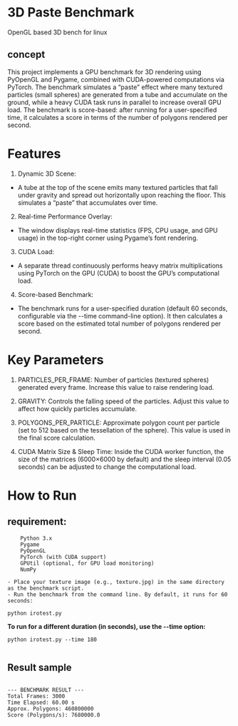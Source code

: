 # 3D Paste Benchmark
OpenGL based 3D bench for linux

## concept
This project implements a GPU benchmark for 3D rendering using PyOpenGL and Pygame, combined with CUDA-powered computations via PyTorch. The benchmark simulates a “paste” effect where many textured particles (small spheres) are generated from a tube and accumulate on the ground, while a heavy CUDA task runs in parallel to increase overall GPU load. The benchmark is score-based: after running for a user-specified time, it calculates a score in terms of the number of polygons rendered per second.

# Features

1. Dynamic 3D Scene:
- A tube at the top of the scene emits many textured particles that fall under gravity and spread out horizontally upon reaching the floor. This simulates a “paste” that accumulates over time.

2. Real-time Performance Overlay:
- The window displays real-time statistics (FPS, CPU usage, and GPU usage) in the top-right corner using Pygame’s font rendering.

3. CUDA Load:
- A separate thread continuously performs heavy matrix multiplications using PyTorch on the GPU (CUDA) to boost the GPU’s computational load.

4. Score-based Benchmark:
- The benchmark runs for a user-specified duration (default 60 seconds, configurable via the --time command-line option). It then calculates a score based on the estimated total number of polygons rendered per second.

# Key Parameters
1. PARTICLES_PER_FRAME:
Number of particles (textured spheres) generated every frame. Increase this value to raise rendering load.

2. GRAVITY:
Controls the falling speed of the particles. Adjust this value to affect how quickly particles accumulate.

3. POLYGONS_PER_PARTICLE:
Approximate polygon count per particle (set to 512 based on the tessellation of the sphere). This value is used in the final score calculation.

4. CUDA Matrix Size & Sleep Time:
Inside the CUDA worker function, the size of the matrices (6000×6000 by default) and the sleep interval (0.05 seconds) can be adjusted to change the computational load.

# How to Run

  ## requirement:
        Python 3.x
        Pygame
        PyOpenGL
        PyTorch (with CUDA support)
        GPUtil (optional, for GPU load monitoring)
        NumPy

    - Place your texture image (e.g., texture.jpg) in the same directory as the benchmark script.
    - Run the benchmark from the command line. By default, it runs for 60 seconds:

```
python irotest.py

```

**To run for a different duration (in seconds), use the --time option:**
```
python irotest.py --time 180


```

## Result sample

```

--- BENCHMARK RESULT ---
Total Frames: 3000
Time Elapsed: 60.00 s
Approx. Polygons: 460800000
Score (Polygons/s): 7680000.0

```

